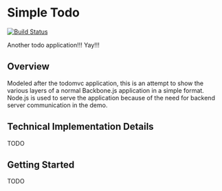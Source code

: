 # Simple Todo #
[![Build Status](https://travis-ci.org/DylanTS/simple-todo.png)](https://travis-ci.org/DylanTS/simple-todo)

Another todo application!!!  Yay!!!

## Overview ##
Modeled after the todomvc application, this is an attempt to show the various layers of a normal
Backbone.js application in a simple format.  Node.js is used to serve the application because of
the need for backend server communication in the demo.

## Technical Implementation Details ##
TODO

## Getting Started ##
TODO
